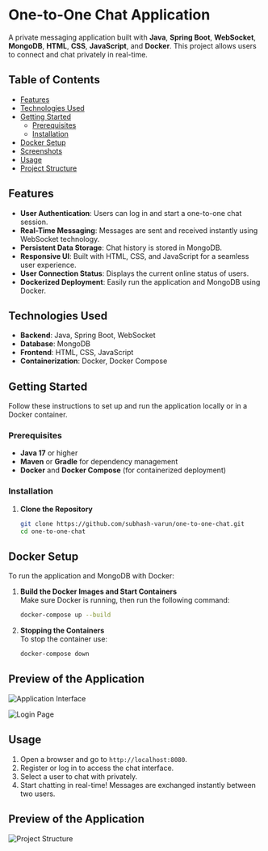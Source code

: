 # One-to-One Chat Application

A private messaging application built with **Java**, **Spring Boot**, **WebSocket**, **MongoDB**, **HTML**, **CSS**, **JavaScript**, and **Docker**. This project allows users to connect and chat privately in real-time.
## Table of Contents

- [Features](#features)
- [Technologies Used](#technologies-used)
- [Getting Started](#getting-started)
  - [Prerequisites](#prerequisites)
  - [Installation](#installation)
- [Docker Setup](#docker-setup)
- [Screenshots](#screenshots)
- [Usage](#usage)
- [Project Structure](#project-structure)
  
## Features

- **User Authentication**: Users can log in and start a one-to-one chat session.
- **Real-Time Messaging**: Messages are sent and received instantly using WebSocket technology.
- **Persistent Data Storage**: Chat history is stored in MongoDB.
- **Responsive UI**: Built with HTML, CSS, and JavaScript for a seamless user experience.
- **User Connection Status**: Displays the current online status of users.
- **Dockerized Deployment**: Easily run the application and MongoDB using Docker.

## Technologies Used

- **Backend**: Java, Spring Boot, WebSocket
- **Database**: MongoDB
- **Frontend**: HTML, CSS, JavaScript
- **Containerization**: Docker, Docker Compose
## Getting Started

Follow these instructions to set up and run the application locally or in a Docker container.

### Prerequisites

- **Java 17** or higher
- **Maven** or **Gradle** for dependency management
- **Docker** and **Docker Compose** (for containerized deployment)

### Installation

1. **Clone the Repository**  
   ```bash
   git clone https://github.com/subhash-varun/one-to-one-chat.git
   cd one-to-one-chat

## Docker Setup

To run the application and MongoDB with Docker:

1. **Build the Docker Images and Start Containers**  
   Make sure Docker is running, then run the following command:

   ```bash
   docker-compose up --build

1. **Stopping the Containers**  
   To stop the container use:

   ```bash
   docker-compose down

## Preview of the Application

![Application Interface](/app-preview.png)

![Login Page](/login-preview.png)

## Usage

1. Open a browser and go to `http://localhost:8080`.
2. Register or log in to access the chat interface.
3. Select a user to chat with privately.
4. Start chatting in real-time! Messages are exchanged instantly between two users.
## Preview of the Application

![Project Structure](/project-structure-preview.png)
